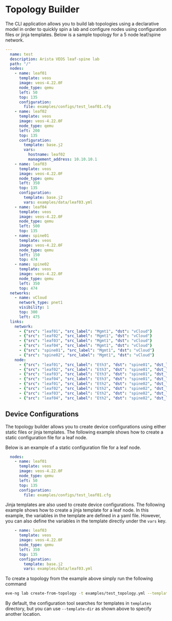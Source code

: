 # Topology Builder

The CLI application allows you to build lab topologies using a declarative model in order to quickly spin a lab and configure nodes using configuration files or jinja templates. Below is a sample topology for a 5 node leaf/spine network.


```yaml
---
  name: test
  description: Arista VEOS leaf-spine lab
  path: "/"
  nodes:
    - name: leaf01
      template: veos
      image: veos-4.22.0F
      node_type: qemu
      left: 50
      top: 135
      configuration:
        file: examples/configs/test_leaf01.cfg
    - name: leaf02
      template: veos
      image: veos-4.22.0F
      node_type: qemu
      left: 200
      top: 135
      configuration:
        template: base.j2
        vars:
          hostname: leaf02
          management_address: 10.10.10.1
    - name: leaf03
      template: veos
      image: veos-4.22.0F
      node_type: qemu
      left: 350
      top: 135
      configuration:
        template: base.j2
        vars: examples/data/leaf03.yml
    - name: leaf04
      template: veos
      image: veos-4.22.0F
      node_type: qemu
      left: 500
      top: 135
    - name: spine01
      template: veos
      image: veos-4.22.0F
      node_type: qemu
      left: 150
      top: 474
    - name: spine02
      template: veos
      image: veos-4.22.0F
      node_type: qemu
      left: 350
      top: 474
  networks:
    - name: vCloud
      network_type: pnet1
      visibility: 1
      top: 300
      left: 475
  links:
    network:
      - {"src": "leaf01", "src_label": "Mgmt1", "dst": "vCloud"}
      - {"src": "leaf02", "src_label": "Mgmt1", "dst": "vCloud"}
      - {"src": "leaf03", "src_label": "Mgmt1", "dst": "vCloud"}
      - {"src": "leaf04", "src_label": "Mgmt1", "dst": "vCloud"}
      - {"src": "spine01", "src_label": "Mgmt1", "dst": "vCloud"}
      - {"src": "spine02", "src_label": "Mgmt1", "dst": "vCloud"}
    node:
      - {"src": "leaf01", "src_label": "Eth3", "dst": "spine01", "dst_label": "Eth1"}
      - {"src": "leaf02", "src_label": "Eth3", "dst": "spine01", "dst_label": "Eth2"}
      - {"src": "leaf03", "src_label": "Eth3", "dst": "spine01", "dst_label": "Eth3"}
      - {"src": "leaf04", "src_label": "Eth3", "dst": "spine01", "dst_label": "Eth4"}
      - {"src": "leaf01", "src_label": "Eth2", "dst": "spine02", "dst_label": "Eth1"}
      - {"src": "leaf02", "src_label": "Eth2", "dst": "spine02", "dst_label": "Eth2"}
      - {"src": "leaf03", "src_label": "Eth2", "dst": "spine02", "dst_label": "Eth3"}
      - {"src": "leaf04", "src_label": "Eth2", "dst": "spine02", "dst_label": "Eth4"}

```

## Device Configurations

The topology builder allows you to create device configurations using either static files or jinja templates. The following example shows how to create a static configuration file for a leaf node.

Below is an example of a static configuration file for a leaf node.

```yaml
  nodes:
    - name: leaf01
      template: veos
      image: veos-4.22.0F
      node_type: qemu
      left: 50
      top: 135
      configuration:
        file: examples/configs/test_leaf01.cfg
```

Jinja templates are also used to create device configurations. The following example shows how to create a jinja template for a leaf node. In this example, the variables in the template are defined in a yaml file. However, you can also define the variables in the template directly under the `vars` key.

```yaml
    - name: leaf03
      template: veos
      image: veos-4.22.0F
      node_type: qemu
      left: 350
      top: 135
      configuration:
        template: base.j2
        vars: examples/data/leaf03.yml
```

To create a topology from the example above simply run the following command

```sh
eve-ng lab create-from-topology -t examples/test_topology.yml --template-dir examples/templates
```

By default, the configuration tool searches for templates in `templates` directory, but you can use `--template-dir` as shown above to specify another location.
